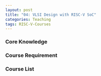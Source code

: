 ```yaml
---
layout: post
title: "04: VLSI Design with RISC-V SoC"
categories: Teaching
tags: RISC-V-Courses
---
```


### Core Knowledge



### Course Requirement



### Course List


